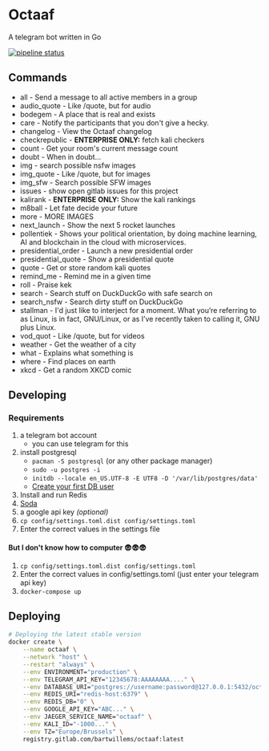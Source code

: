 # Octaaf

A telegram bot written in Go

[![pipeline status](https://gitlab.com/bartwillems/octaaf/badges/master/pipeline.svg)](https://gitlab.com/bartwillems/octaaf/commits/master)

## Commands

- all - Send a message to all active members in a group
- audio_quote - Like /quote, but for audio
- bodegem - A place that is real and exists
- care - Notify the participants that you don't give a hecky.
- changelog - View the Octaaf changelog
- checkrepublic - **ENTERPRISE ONLY:** fetch kali checkers
- count - Get your room's current message count
- doubt - When in doubt...
- img - search possible nsfw images
- img_quote - Like /quote, but for images
- img_sfw - Search possible SFW images
- issues - show open gitlab issues for this project
- kalirank - **ENTERPRISE ONLY:** Show the kali rankings
- m8ball - Let fate decide your future
- more - MORE IMAGES
- next_launch - Show the next 5 rocket launches
- pollentiek - Shows your political orientation, by doing machine learning, AI and blockchain in the cloud with microservices.
- presidential_order - Launch a new presidential order
- presidential_quote - Show a presidential quote
- quote - Get or store random kali quotes
- remind_me - Remind me in a given time
- roll - Praise kek
- search - Search stuff on DuckDuckGo with safe search on
- search_nsfw - Search dirty stuff on DuckDuckGo
- stallman - I'd just like to interject for a moment. What you’re referring to as Linux, is in fact, GNU/Linux, or as I’ve recently taken to calling it, GNU plus Linux.
- vod_quot - Like /quote, but for videos
- weather - Get the weather of a city
- what - Explains what something is
- where - Find places on earth
- xkcd - Get a random XKCD comic

## Developing

### Requirements

1. a telegram bot account
   - you can use telegram for this
1. install postgresql
   - `pacman -S postgresql` (or any other package manager)
   - `sudo -u postgres -i`
   - `initdb --locale en_US.UTF-8 -E UTF8 -D '/var/lib/postgres/data'`
   - [Create your first DB user](https://wiki.archlinux.org/index.php/PostgreSQL#Create_your_first_database.2Fuser)
1. Install and run Redis
1. [Soda](https://gobuffalo.io/en/docs/db/toolbox)
1. a google api key _(optional)_
1. `cp config/settings.toml.dist config/settings.toml`
1. Enter the correct values in the settings file

#### But I don't know how to computer 😨😨😨

1. `cp config/settings.toml.dist config/settings.toml`
1. Enter the correct values in config/settings.toml (just enter your telegram api key)
1. `docker-compose up`

## Deploying

```bash
# Deploying the latest stable version
docker create \
    --name octaaf \
    --network "host" \
    --restart "always" \
    --env ENVIRONMENT="production" \
    --env TELEGRAM_API_KEY="12345678:AAAAAAAA...." \
    --env DATABASE_URI="postgres://username:password@127.0.0.1:5432/octaaf_development?sslmode=disable" \
    --env REDIS_URI="redis-host:6379" \
    --env REDIS_DB="0" \
    --env GOOGLE_API_KEY="ABC..." \
    --env JAEGER_SERVICE_NAME="octaaf" \
    --env KALI_ID="-1000..." \
    --env TZ="Europe/Brussels" \
    registry.gitlab.com/bartwillems/octaaf:latest
```
